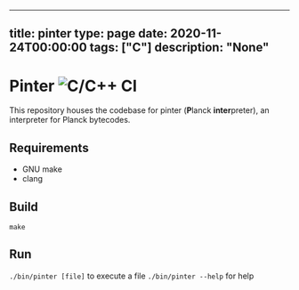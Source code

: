 
---
title: pinter
type: page
date: 2020-11-24T00:00:00
tags: ["C"]
description: "None"
---


Pinter ![C/C++ CI](https://github.com/plancklang/pinter/workflows/C/C++%20CI/badge.svg)
======

This repository houses the codebase for pinter (**P**lanck **inter**preter), an
interpreter for Planck bytecodes.

Requirements
------------
- GNU make
- clang

Build
-----
`make`

Run
---
`./bin/pinter [file]` to execute a file
`./bin/pinter --help` for help
